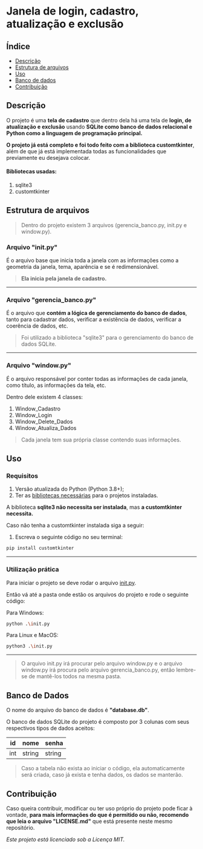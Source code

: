 # Janela de login, cadastro, atualização e exclusão

## Índice

- [Descrição](#descrição)
- [Estrutura de arquivos](#estrutura-de-arquivos)
- [Uso](#uso)
- [Banco de dados](#banco-de-dados)
- [Contribuição](#contribuição)

## Descrição

O projeto é uma **tela de cadastro** que dentro dela há uma tela de **login, de atualização e exclusão** usando **SQLite como banco de dados relacional e Python como a linguagem de programação principal.**

**O projeto já está completo e foi todo feito com a biblioteca customtkinter**, além de que já está implementada todas as funcionalidades que previamente eu desejava colocar.

#### Bibliotecas usadas:

1. sqlite3
2. customtkinter

## Estrutura de arquivos

> Dentro do projeto existem 3 arquivos (gerencia_banco.py, init.py e window.py).

 ### Arquivo "init.py"
 
É o arquivo base que inicia toda a janela com as informações como a geometria da janela, tema, aparência e se é redimensionável.

> **Ela inicia pela janela de cadastro.**

---

### Arquivo "gerencia_banco.py"

É o arquivo que **contém a lógica de gerenciamento do banco de dados**, tanto para cadastrar dados, verificar a existência de dados, verificar a coerência de dados, etc.

> Foi utilizado a biblioteca "sqlite3" para o gerenciamento do banco de dados SQLite.
---
### Arquivo "window.py"

É o arquivo responsável por conter todas as informações de cada janela, como título, as informações da tela, etc.

Dentro dele existem 4 classes:
1. Window_Cadastro
2. Window_Login
3. Window_Delete_Dados
4. Window_Atualiza_Dados

> Cada janela tem sua própria classe contendo suas informações.

##  Uso

### Requisitos
1. Versão atualizada do Python (Python 3.8+);
2. Ter as [bibliotecas necessárias](#bibliotecas-usadas) para o projetos instaladas.

A biblioteca **sqlite3 não necessita ser instalada**, mas **a customtkinter necessita.**

Caso não tenha a customtkinter instalada siga a seguir:

1. Escreva o seguinte código no seu terminal:

```bash
pip install customtkinter
```
---
### Utilização prática

Para iniciar o projeto se deve rodar o arquivo [init.py](#arquivo-init.py).

Então vá até a pasta onde estão os arquivos do projeto e rode o seguinte código:

Para Windows:
```bash
python .\init.py
```

Para Linux e MacOS:
```bash
python3 .\init.py
```
---
> O arquivo init.py irá procurar pelo arquivo window.py e o arquivo window.py irá procura pelo arquivo gerencia_banco.py, então lembre-se de mantê-los todos na mesma pasta.

## Banco de Dados

O nome do arquivo do banco de dados é **"database.db"**.

O banco de dados SQLite do projeto é composto por 3 colunas com seus respectivos tipos de dados aceitos:

| id | nome | senha |
|----|------|-------|
| int | string | string |

> Caso a tabela não exista ao iniciar o código, ela automaticamente será criada, caso já exista e tenha dados, os dados se manterão.

## Contribuição

Caso queira contribuir, modificar ou ter uso próprio do projeto pode ficar à vontade, **para mais informações do que é permitido ou não, recomendo que leia o arquivo "LICENSE.md"** que está presente neste mesmo repositório.

*Este projeto está licenciado sob a Licença MIT.*
